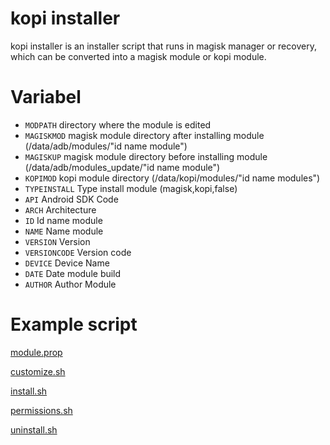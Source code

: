 # kopi installer
kopi installer is an installer script that runs in magisk manager or recovery, which can be converted into a magisk module or kopi module.

# Variabel
- ``MODPATH`` directory where the module is edited
- ``MAGISKMOD`` magisk module directory after installing module (/data/adb/modules/"id name module")
- ``MAGISKUP`` magisk module directory before installing module (/data/adb/modules_update/"id name module")
- ``KOPIMOD`` kopi module directory (/data/kopi/modules/"id name modules")
- ``TYPEINSTALL`` Type install module (magisk,kopi,false)
- ``API`` Android SDK Code
- ``ARCH`` Architecture
- ``ID`` Id name module
- ``NAME`` Name module
- ``VERSION`` Version
- ``VERSIONCODE`` Version code
- ``DEVICE`` Device Name
- ``DATE`` Date module build
- ``AUTHOR`` Author Module

# Example script
[module.prop](https://github.com/litegapps/litegapps/blob/main/core/utils/kopi/module.prop)
 
[customize.sh](https://github.com/litegapps/litegapps/blob/main/core/utils/customize.sh)
 
[install.sh](https://github.com/litegapps/litegapps/blob/main/core/utils/kopi/nstall.sh)
 
[permissions.sh](https://github.com/litegapps/litegapps/blob/main/core/utils/kopi/permissions.sh)
 
[uninstall.sh](https://github.com/litegapps/litegapps/blob/main/core/utils/kopi/uninstall.sh)
 
